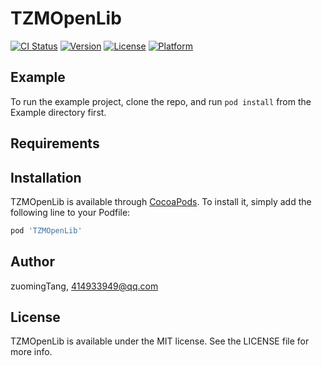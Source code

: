 # TZMOpenLib

[![CI Status](https://img.shields.io/travis/zuomingTang/TZMOpenLib.svg?style=flat)](https://travis-ci.org/zuomingTang/TZMOpenLib)
[![Version](https://img.shields.io/cocoapods/v/TZMOpenLib.svg?style=flat)](https://cocoapods.org/pods/TZMOpenLib)
[![License](https://img.shields.io/cocoapods/l/TZMOpenLib.svg?style=flat)](https://cocoapods.org/pods/TZMOpenLib)
[![Platform](https://img.shields.io/cocoapods/p/TZMOpenLib.svg?style=flat)](https://cocoapods.org/pods/TZMOpenLib)

## Example

To run the example project, clone the repo, and run `pod install` from the Example directory first.

## Requirements

## Installation

TZMOpenLib is available through [CocoaPods](https://cocoapods.org). To install
it, simply add the following line to your Podfile:

```ruby
pod 'TZMOpenLib'
```

## Author

zuomingTang, 414933949@qq.com

## License

TZMOpenLib is available under the MIT license. See the LICENSE file for more info.
